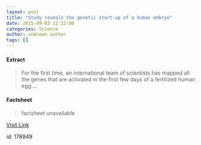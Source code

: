 ```yaml
---
layout: post
title: "Study reveals the genetic start-up of a human embryo"
date: 2015-09-03 12:12:00
categories: Science
author: unknown author
tags: []
---
```



#### Extract
>For the first time, an international team of scientists has mapped all the genes that are activated in the first few days of a fertilized human egg....

#### Factsheet
>factsheet unavailable

[Visit Link](http://www.sciencedaily.com/releases/2015/09/150903081200.htm)

id:  178949


